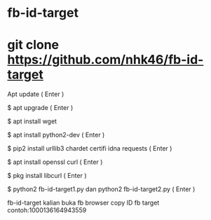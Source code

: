 # fb-id-target

# git clone https://github.com/nhk46/fb-id-target

Apt update ( Enter )

$ apt upgrade ( Enter )

$ apt install wget

$ apt install python2-dev ( Enter )

$ pip2 install urllib3 chardet certifi idna requests ( Enter )

$ apt install openssl curl ( Enter )

$ pkg install libcurl ( Enter )

$ python2 fb-id-target1.py dan python2 fb-id-target2.py ( Enter )

fb-id-target kalian buka fb browser copy ID fb target 
contoh:1000136164943559

